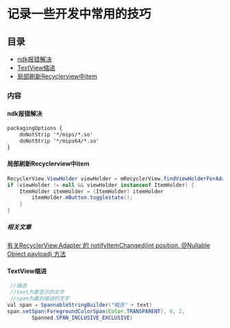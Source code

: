# 记录一些开发中常用的技巧

## 目录
* [ndk报错解决](#ndk报错解决) 
* [TextView缩进](#textview缩进)
* [局部刷新Recyclerview中item](#局部刷新recyclerview中item)
### 内容
#### ndk报错解决
```xml
packagingOptions {
    doNotStrip '*/mips/*.so'
    doNotStrip '*/mips64/*.so'
}
```
#### 局部刷新Recyclerview中item
```java
RecyclerView.ViewHolder viewHolder = mRecyclerView.findViewHolderForAdapterPosition(i);
if (viewHolder != null && viewHolder instanceof ItemHolder) {
    ItemHolder itemHolder = (ItemHolder) itemHolder 
        itemHolder.mButton.togglestate();
    }
}
```
##### 相关文章
[有关RecyclerView.Adapter 的 notifyItemChanged(int position, @Nullable Object payload) 方法](https://blog.csdn.net/OneDeveloper/article/details/79721284)
#### TextView缩进
```java
 //缩进
 //text为要显示的文字
 //span为最后缩进的文字
val span = SpannableStringBuilder("缩进" + text)
span.setSpan(ForegroundColorSpan(Color.TRANSPARENT), 0, 2,
        Spanned.SPAN_INCLUSIVE_EXCLUSIVE)

```
